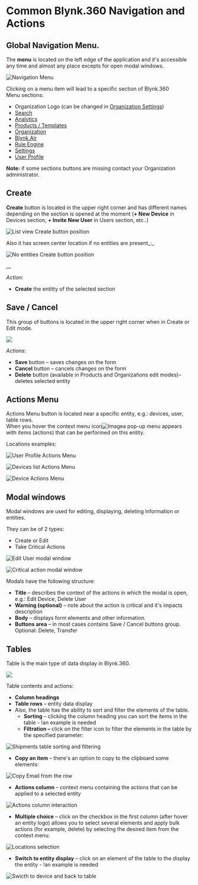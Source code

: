 # Common Blynk.360 Navigation and Actions

## Global Navigation Menu. 

The **menu** is located on the left edge of the application and it's accessible any time and almost any place excepts for open modal windows.

![Navigation Menu](../../.gitbook/assets/navigation_menu.gif)

Clicking on a menu item will lead to a specific section of Blynk.360  
Menu sections:

* Organization Logo \(can be changed in [Organization Settings](../../web-dashboard/for-developers/settings/organization-settings/general.md)\)
* [Search](../../web-dashboard/for-developers/search/)
* [Analytics](../../web-dashboard/for-developers/analytics.md)
* [Products / Templates](../../web-dashboard/for-developers/products/)
* [Organization](../../web-dashboard/for-developers/organizations.md)
* [Blynk.Air](../../web-dashboard/for-developers/blynk.air/)
* [Rule Engine](../../web-dashboard/for-developers/rule-engine.md)
* [Settings](../../web-dashboard/for-developers/settings/)
* [User Profile](../../web-dashboard/for-developers/user-profile.md)

**Note:** if some sections buttons are missing contact your Organization administrator.

## Create

**Create** button is located in the upper right corner and has different names depending on the section is opened at the moment \(**+ New Device** in Devices section, **+ Invite New User** in Users section, etc..\)

![List view Create button position](../../.gitbook/assets/create_from_table.png)

Also it has screen center location if no entities are present_:_

![No entities Create button position](../../.gitbook/assets/create_from_start.png)

\_\_

_Action:_ 

* **Create** the entitty of the selected section

## Save / Cancel

This group of buttons is located in the upper right corner when in Create or Edit mode.

![](../../.gitbook/assets/cancel_save.png)

_Actions:_

* **Save** button – saves changes on the form
* **Cancel** button – cancels changes on the form
* **Delete** button \(available in Products and Organizations edit modes\)– deletes selected entity

## Actions Menu

Actions Menu button is located near a specific entity, e.g.: devices, user, table rows.   
When you hover the context menu icon![Image](../../.gitbook/assets/actions_menu.png)a pop-up menu appears with items \(actions\) that can be performed on this entity.

Locations examples:   

![User Profile Actions Menu](../../.gitbook/assets/profile_actions_menu.png)

![Devices list Actions Menu](../../.gitbook/assets/list_actions_menu.png)

![Device Actions Menu](../../.gitbook/assets/device_actions_menu.png)

## Modal windows 

Modal windows are used for editing, displaying, deleting information or entities. 

They can be of 2 types: 

* Create or Edit 
* Take Critical Actions

![Edit User modal window](../../.gitbook/assets/user_profile_edit%20%281%29%20%281%29.png)

![Critical action modal window](../../.gitbook/assets/critical_modal.png)



Modals have the following structure:

* **Title** – describes the context of the actions in which the modal is open, e.g.: Edit Device, Delete User
* **Warning \(optional\)** – note about the action is critical and it's impacts description 
* **Body** – displays form elements and other information. 
* **Buttons area** – in most cases contains Save / Cancel buttons group. Optional: Delete, Transfer

## Tables

Table is the main type of data display in Blynk.360. 

![](../../.gitbook/assets/products_table.png)

Table contents and actions:

* **Column headings**
* **Table rows** – entity data display
* Also, the table has the ability to sort and filter the elements of the table.
  * **Sorting** – clicking the column heading you can sort the items in the table - !an example is needed
  * **Filtration –** click on the filter icon to filter the elements in the table by the specified parameter:

![Shipments table sorting and filtering](../../.gitbook/assets/shipments_table_sorting.gif)

* **Copy an item** – there's an option to copy to the clipboard some elements:

![Copy Email from the row](../../.gitbook/assets/copy_from_row.gif)

* **Actions column** – context menu containing the actions that can be applied to a selected entity

![Actions column interaction](../../.gitbook/assets/actions_column.gif)

* **Multiple choice** – click on the checkbox in the first column \(after hover an entity logo\) allows you to select several elements and apply bulk actions \(for example, delete\) by selecting the desired item from the context menu.

![Locations selection](../../.gitbook/assets/locations_select.gif)

* **Switch to entity display**  – click on an element of the table to the display the entity  - !an example is needed

![Swicth to device and back to table ](../../.gitbook/assets/switch_to_from-devices.gif)



